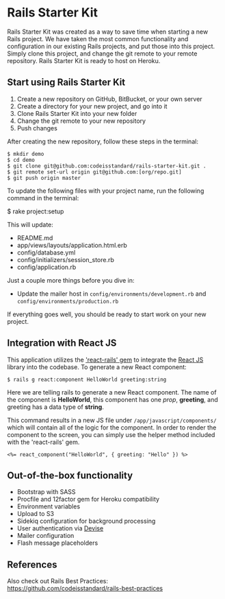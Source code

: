 # Rails Starter Kit

Rails Starter Kit was created as a way to save time when starting a new Rails project. We have taken the most common functionality and configuration in our existing Rails projects, and put those into this project. Simply clone this project, and change the git remote to your remote repository. Rails Starter Kit is ready to host on Heroku.

## Start using Rails Starter Kit

1. Create a new repository on GitHub, BitBucket, or your own server
2. Create a directory for your new project, and go into it
3. Clone Rails Starter Kit into your new folder
4. Change the git remote to your new repository
5. Push changes

After creating the new repository, follow these steps in the terminal:

	$ mkdir demo
	$ cd demo
	$ git clone git@github.com:codeisstandard/rails-starter-kit.git .
	$ git remote set-url origin git@github.com:[org/repo.git]
	$ git push origin master


To update the following files with your project name, run the following command in the terminal:

  $ rake project:setup

  This will update:

  - README.md
  - app/views/layouts/application.html.erb
  - config/database.yml
  - config/initializers/session_store.rb
  - config/application.rb

Just a couple more things before you dive in:


- Update the mailer host in `config/environments/development.rb` and `config/environments/production.rb`

If everything goes well, you should be ready to start work on your new project.

## Integration with React JS
This application utilizes the ['react-rails' gem](https://github.com/reactjs/react-rails) to integrate the [React JS](https://reactjs.org/) library into the codebase. To generate a new React component:
```
$ rails g react:component HelloWorld greeting:string
```
Here we are telling rails to generate a new React component. The name of the component is **HelloWorld**, this component has one *prop*, **greeting**, and greeting has a data type of **string**.

This command results in a new JS file under `/app/javascript/components/` which will contain all of the logic for the component. In order to render the component to the screen, you can simply use the helper method included with the 'react-rails' gem.
```
<%= react_component("HelloWorld", { greeting: "Hello" }) %>
```  


## Out-of-the-box functionality

- Bootstrap with SASS
- Procfile and 12factor gem for Heroku compatibility
- Environment variables
- Upload to S3
- Sidekiq configuration for background processing
- User authentication via [Devise](https://github.com/plataformatec/devise)
- Mailer configuration
- Flash message placeholders

## References

Also check out Rails Best Practices: https://github.com/codeisstandard/rails-best-practices
